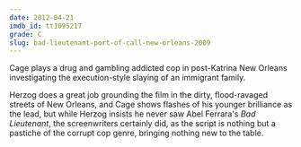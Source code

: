 ```yaml
---
date: 2012-04-21
imdb_id: tt1095217
grade: C
slug: bad-lieutenant-port-of-call-new-orleans-2009
---
```


Cage plays a drug and gambling addicted cop in post-Katrina New Orleans investigating the execution-style slaying of an immigrant family.

Herzog does a great job grounding the film in the dirty, flood-ravaged streets of New Orleans, and Cage shows flashes of his younger brilliance as the lead, but while Herzog insists he never saw Abel Ferrara's <span data-imdb-id="tt0103759">_Bad Lieutenant_</span>, the screenwriters certainly did, as the script is nothing but a pastiche of the corrupt cop genre, bringing nothing new to the table.
